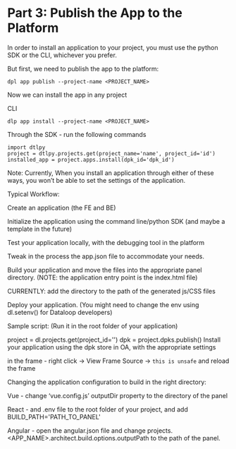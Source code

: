 # Part 3: Publish the App to the Platform 

In order to install an application to your project, you must use the python SDK or the CLI, whichever you prefer.

But first, we need to publish the app to the platform:

```shell
dpl app publish --project-name <PROJECT_NAME>
```

Now we can install the app in any project

CLI
```shell
dlp app install --project-name <PROJECT_NAME>
```

Through the SDK - run the following commands

```
import dtlpy
project = dtlpy.projects.get(project_name='name', project_id='id')
installed_app = project.apps.install(dpk_id='dpk_id')
 ```

Note: Currently, When you install an application through either of these ways, you won’t be able to set the settings of the application.

 

 

Typical Workflow:

Create an application (the FE and BE)

Initialize the application using the command line/python SDK (and maybe a template in the future)

Test your application locally, with the debugging tool in the platform

Tweak in the process the app.json file to accommodate your needs.

Build your application and move the files into the appropriate panel directory. (NOTE: the application entry point is the index.html file)

CURRENTLY: add the directory to the path of the generated js/CSS files

Deploy your application. (You might need to change the env using dl.setenv() for Dataloop developers)

Sample script: (Run it in the root folder of your application)


project = dl.projects.get(project_id='<ID>')
dpk = project.dpks.publish()
Install your application using the dpk store in OA, with the appropriate settings

in the frame - right click -> View Frame Source -> `this is unsafe` and reload the frame

 

Changing the application configuration to build in the right directory:

Vue - change ‘vue.config.js’ outputDir property to the directory of the panel

React - and .env file to the root folder of your project, and add BUILD_PATH='PATH_TO_PANEL'

Angular - open the angular.json file and change projects.<APP_NAME>.architect.build.options.outputPath to the path of the panel.

 


